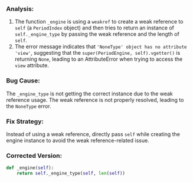 ### Analysis:
1. The function `_engine` is using a `weakref` to create a weak reference to `self` (a `PeriodIndex` object) and then tries to return an instance of `self._engine_type` by passing the weak reference and the length of `self`.
2. The error message indicates that `'NoneType' object has no attribute 'view'`, suggesting that the `super(PeriodEngine, self).vgetter()` is returning `None`, leading to an AttributeError when trying to access the `view` attribute.

### Bug Cause:
The `_engine_type` is not getting the correct instance due to the weak reference usage. The weak reference is not properly resolved, leading to the `NoneType` error.

### Fix Strategy:
Instead of using a weak reference, directly pass `self` while creating the engine instance to avoid the weak reference-related issue.

### Corrected Version:
```python
def _engine(self):
    return self._engine_type(self, len(self))
```
